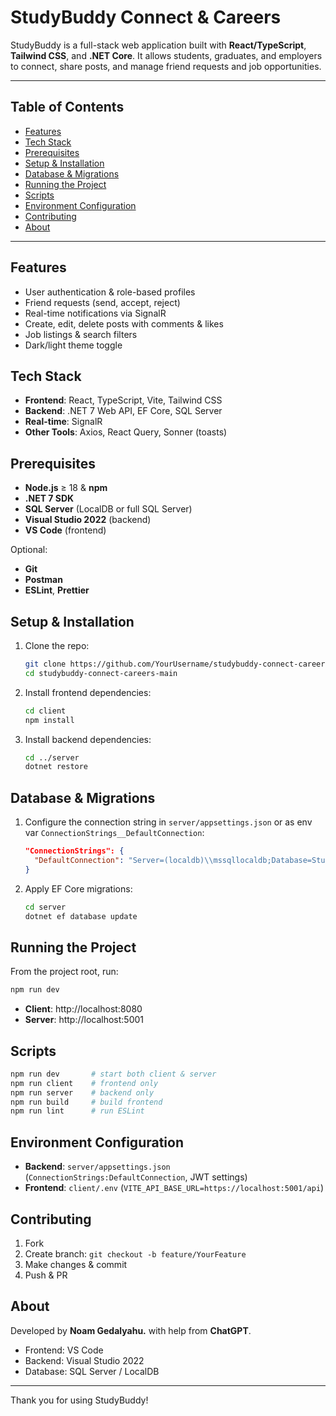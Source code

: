 # StudyBuddy Connect & Careers

StudyBuddy is a full-stack web application built with **React/TypeScript**, **Tailwind CSS**, and **.NET Core**. It allows students, graduates, and employers to connect, share posts, and manage friend requests and job opportunities.

---

## Table of Contents

- [Features](#features)  
- [Tech Stack](#tech-stack)  
- [Prerequisites](#prerequisites)  
- [Setup & Installation](#setup--installation)  
- [Database & Migrations](#database--migrations)  
- [Running the Project](#running-the-project)  
- [Scripts](#scripts)  
- [Environment Configuration](#environment-configuration)  
- [Contributing](#contributing)  
- [About](#about)  

---

## Features

- User authentication & role-based profiles  
- Friend requests (send, accept, reject)  
- Real-time notifications via SignalR  
- Create, edit, delete posts with comments & likes  
- Job listings & search filters  
- Dark/light theme toggle  

## Tech Stack

- **Frontend**: React, TypeScript, Vite, Tailwind CSS  
- **Backend**: .NET 7 Web API, EF Core, SQL Server  
- **Real-time**: SignalR  
- **Other Tools**: Axios, React Query, Sonner (toasts)  

## Prerequisites

- **Node.js** ≥ 18 & **npm**  
- **.NET 7 SDK**  
- **SQL Server** (LocalDB or full SQL Server)  
- **Visual Studio 2022** (backend)  
- **VS Code** (frontend)  

Optional:

- **Git**  
- **Postman**  
- **ESLint**, **Prettier**  

## Setup & Installation

1. Clone the repo:  
   ```bash
   git clone https://github.com/YourUsername/studybuddy-connect-careers.git
   cd studybuddy-connect-careers-main
   ```

2. Install frontend dependencies:  
   ```bash
   cd client
   npm install
   ```

3. Install backend dependencies:  
   ```bash
   cd ../server
   dotnet restore
   ```

## Database & Migrations

1. Configure the connection string in `server/appsettings.json` or as env var `ConnectionStrings__DefaultConnection`:
   ```json
   "ConnectionStrings": {
     "DefaultConnection": "Server=(localdb)\\mssqllocaldb;Database=StudyBuddyDb;Trusted_Connection=True;"
   }
   ```
2. Apply EF Core migrations:
   ```bash
   cd server
   dotnet ef database update
   ```

## Running the Project

From the project root, run:
```bash
npm run dev
```
- **Client**: http://localhost:8080  
- **Server**: http://localhost:5001  

## Scripts

```bash
npm run dev       # start both client & server
npm run client    # frontend only
npm run server    # backend only
npm run build     # build frontend
npm run lint      # run ESLint
```

## Environment Configuration

- **Backend**: `server/appsettings.json` (`ConnectionStrings:DefaultConnection`, JWT settings)  
- **Frontend**: `client/.env` (`VITE_API_BASE_URL=https://localhost:5001/api`)

## Contributing

1. Fork  
2. Create branch: `git checkout -b feature/YourFeature`  
3. Make changes & commit  
4. Push & PR  

## About

Developed by **Noam Gedalyahu.** with help from **ChatGPT**.  
- Frontend: VS Code  
- Backend: Visual Studio 2022  
- Database: SQL Server / LocalDB  

---

Thank you for using StudyBuddy!

